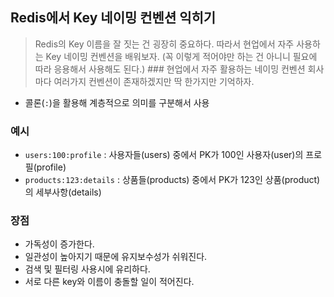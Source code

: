 ## Redis에서 Key 네이밍 컨벤션 익히기
> Redis의 Key 이름을 잘 짓는 건 굉장히 중요하다. 따라서 현업에서 자주 사용하는 Key 네이밍 컨벤션을 배워보자. (꼭 이렇게 적어야만 하는 건 아니니 필요에 따라 응용해서 사용해도 된다.)
### 현업에서 자주 활용하는 네이밍 컨벤션
회사마다 여러가지 컨벤션이 존재하겠지만 딱 한가지만 기억하자. 
- 콜론(`:`)을 활용해 계층적으로 의미를 구분해서 사용

### 예시 
- `users:100:profile` : 사용자들(users) 중에서 PK가 100인 사용자(user)의 프로필(profile)
- `products:123:details` : 상품들(products) 중에서 PK가 123인 상품(product)의 세부사항(details)

### 장점
- 가독성이 증가한다.
- 일관성이 높아지기 때문에 유지보수성가 쉬워진다.
- 검색 및 필터링 사용시에 유리하다.
- 서로 다른 key와 이름이 충돌할 일이 적어진다. 
